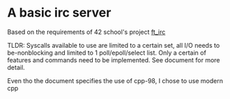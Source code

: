 # A basic irc server #

Based on the requirements of 42 school's project [ft_irc](https://github.com/walord99/irc_server/blob/main/subject/ft_irc.pdf)

TLDR: Syscalls available to use are limited to a certain set, all I/O needs to be-nonblocking and limited to 1 poll/epoll/select list. Only a certain of features and commands need to be implemented. See document for more detail. 

Even tho the document specifies the use of cpp-98, I chose to use modern cpp